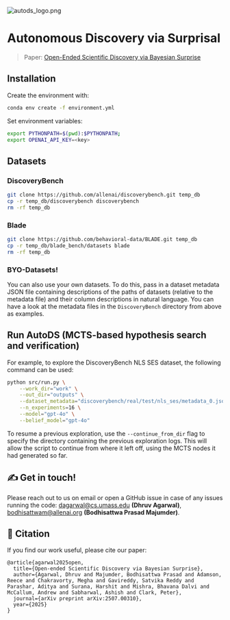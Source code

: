 ![autods_logo.png](artifacts/autods_logo.png)
# Autonomous Discovery via Surprisal

> Paper: [Open-Ended Scientific Discovery via Bayesian Surprise](https://arxiv.org/abs/2507.00310)

## Installation

Create the environment with:

```sh
conda env create -f environment.yml
```

Set environment variables:

```sh
export PYTHONPATH=$(pwd):$PYTHONPATH;
export OPENAI_API_KEY=<key>
```

## Datasets

### DiscoveryBench

```sh
git clone https://github.com/allenai/discoverybench.git temp_db
cp -r temp_db/discoverybench discoverybench
rm -rf temp_db
```

### Blade

```sh
git clone https://github.com/behavioral-data/BLADE.git temp_db
cp -r temp_db/blade_bench/datasets blade
rm -rf temp_db
```

### BYO-Datasets!
You can also use your own datasets. To do this, pass in a dataset metadata JSON file containing descriptions of the paths of datasets (relative to the metadata file) and their column descriptions in natural language. You can have a look at the metadata files in the `DiscoveryBench` directory from above as examples.

## Run AutoDS (MCTS-based hypothesis search and verification)

For example, to explore the DiscoveryBench NLS SES dataset, the following command can be used:

```sh
python src/run.py \
    --work_dir="work" \
    --out_dir="outputs" \
    --dataset_metadata="discoverybench/real/test/nls_ses/metadata_0.json" \
    --n_experiments=16 \
    --model="gpt-4o" \
    --belief_model="gpt-4o"
```

To resume a previous exploration, use the `--continue_from_dir` flag to specify the directory containing the previous
exploration logs. This will allow the script to continue from where it left off, using the MCTS nodes it had generated
so far.

## ✍️ Get in touch!

Please reach out to us on email or open a GitHub issue in case of any issues running the code: dagarwal@cs.umass.edu **(Dhruv Agarwal)**, bodhisattwam@allenai.org **(Bodhisattwa Prasad Majumder)**.

## 📄 Citation
If you find our work useful, please cite our paper:
```
@article{agarwal2025open,
  title={Open-ended Scientific Discovery via Bayesian Surprise},
  author={Agarwal, Dhruv and Majumder, Bodhisattwa Prasad and Adamson, Reece and Chakravorty, Megha and Gavireddy, Satvika Reddy and Parashar, Aditya and Surana, Harshit and Mishra, Bhavana Dalvi and McCallum, Andrew and Sabharwal, Ashish and Clark, Peter},
  journal={arXiv preprint arXiv:2507.00310},
  year={2025}
}
```
